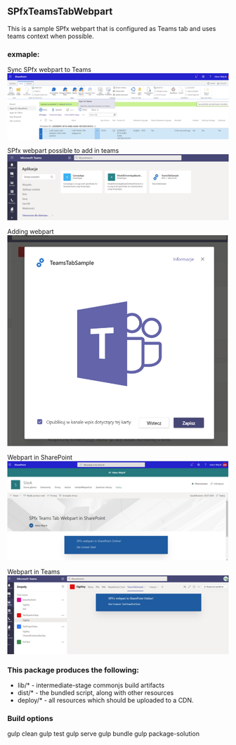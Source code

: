 ## SPfxTeamsTabWebpart

This is a sample SPfx webpart that is configured as Teams tab and uses teams context when possible.

### exmaple:
Sync SPfx webpart to Teams
![](../../Images/SyncWebpartToTeams.png)

SPfx webpart possible to add in teams
![](../../Images/SpfxWebpartPossibleToAddInTeams.png)

Adding webpart
![](../../Images/AddingSpfxWebpartToTeams.png)

Webpart in SharePoint
![](../../Images/SpfxWebpartInSharePoint.png)

Webpart in Teams
![](../../Images/SpfxWebpartInTeams.png)

### This package produces the following:

* lib/* - intermediate-stage commonjs build artifacts
* dist/* - the bundled script, along with other resources
* deploy/* - all resources which should be uploaded to a CDN.

### Build options

gulp clean
gulp test
gulp serve
gulp bundle
gulp package-solution